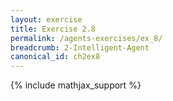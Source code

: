 ```yaml
---
layout: exercise
title: Exercise 2.8
permalink: /agents-exercises/ex_8/
breadcrumb: 2-Intelligent-Agent
canonical_id: ch2ex8
---
```


{% include mathjax_support %}
